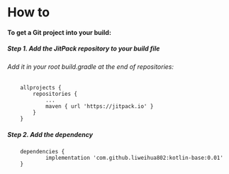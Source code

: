 # How to
#### To get a Git project into your build:

##### Step 1. Add the JitPack repository to your build file
###### Add it in your root build.gradle at the end of repositories:
```
	allprojects {
		repositories {
			...
			maven { url 'https://jitpack.io' }
		}
	}
```
##### Step 2. Add the dependency
```
	dependencies {
	        implementation 'com.github.liweihua802:kotlin-base:0.01'
	}
```
